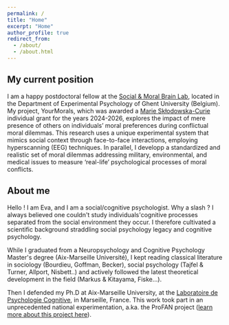 ```yaml
---
permalink: /
title: "Home"
excerpt: "Home"
author_profile: true
redirect_from: 
  - /about/
  - /about.html
---
```


## My current position

I am a happy postdoctoral fellow at the [Social & Moral Brain Lab](https://moralsocialbrain.com/), located in the Department of Experimental Psychology of Ghent University (Belgium). 
My project, YourMorals, which was awarded a [Marie Skłodowska-Curie](https://cordis.europa.eu/project/id/101108680) individual grant for the years 2024-2026, explores the impact of mere presence of others on individuals’ moral preferences during conflictual moral dilemmas. 
This research uses a unique experimental system that mimics social context through face-to-face interactions, employing hyperscanning (EEG) techniques.
In parallel, I developp a standardized and realistic set of moral dilemmas addressing military, environmental, and medical issues to measure ‘real-life’ psychological processes of moral conflicts.


## About me
Hello ! I am Eva, and I am a social/cognitive psychologist. Why a slash ? 
I always believed one couldn't study individuals'cognitive processes separated from the social environment they occur. I therefore cultivated a scientific background straddling social psychology legacy and cognitive psychology. 

While I graduated from a Neuropsychology and Cognitive Psychology Master's degree (Aix-Marseille Université), I kept reading classical literature in sociology (Bourdieu, Goffman, Becker), social psychology (Tajfel & Turner, Allport, Nisbett..) and actively followed the latest theoretical development in the field (Markus & Kitayama, Fiske...). 

Then I defended my Ph.D at Aix-Marseille University, at the [Laboratoire de Psychologie Cognitive](https://lpc.univ-amu.fr/fr), in Marseille, France. This work took part in an unprecedented national experimentation, a.ka. the ProFAN project ([learn more about this project here](https://www.education.gouv.fr/bo/16/Hebdo41/MENB1628228N.htm)).

